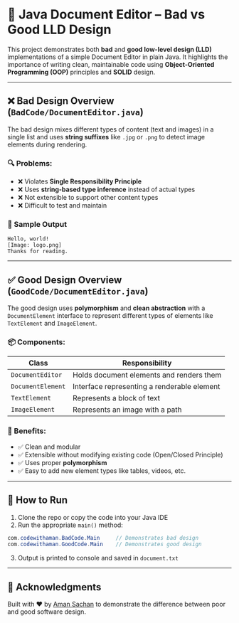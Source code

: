 # 📄 Java Document Editor – Bad vs Good LLD Design

This project demonstrates both **bad** and **good low-level design (LLD)** implementations of a simple Document Editor in plain Java. It highlights the importance of writing clean, maintainable code using **Object-Oriented Programming (OOP)** principles and **SOLID** design.


---

## ❌ Bad Design Overview (`BadCode/DocumentEditor.java`)

The bad design mixes different types of content (text and images) in a single list and uses **string suffixes** like `.jpg` or `.png` to detect image elements during rendering.

### 🔍 Problems:
- ❌ Violates **Single Responsibility Principle**
- ❌ Uses **string-based type inference** instead of actual types
- ❌ Not extensible to support other content types
- ❌ Difficult to test and maintain

### 🧪 Sample Output
```
Hello, world!
[Image: logo.png]
Thanks for reading.
```

---

## ✅ Good Design Overview (`GoodCode/DocumentEditor.java`)

The good design uses **polymorphism** and **clean abstraction** with a `DocumentElement` interface to represent different types of elements like `TextElement` and `ImageElement`.

### 📦 Components:
| Class               | Responsibility                              |
|---------------------|----------------------------------------------|
| `DocumentEditor`    | Holds document elements and renders them     |
| `DocumentElement`   | Interface representing a renderable element  |
| `TextElement`       | Represents a block of text                   |
| `ImageElement`      | Represents an image with a path              |

### 💎 Benefits:
- ✅ Clean and modular
- ✅ Extensible without modifying existing code (Open/Closed Principle)
- ✅ Uses proper **polymorphism**
- ✅ Easy to add new element types like tables, videos, etc.

---

## 🚀 How to Run

1. Clone the repo or copy the code into your Java IDE
2. Run the appropriate `main()` method:

```java
com.codewithaman.BadCode.Main     // Demonstrates bad design
com.codewithaman.GoodCode.Main    // Demonstrates good design
```
3. Output is printed to console and saved in `document.txt`
---
## 🙌 Acknowledgments
Built with ❤️ by [Aman Sachan](https://github.com/amansachann) to demonstrate the difference between poor and good software design.